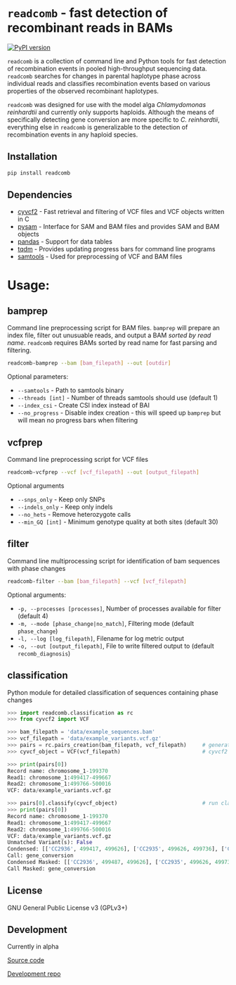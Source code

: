 # `readcomb` - fast detection of recombinant reads in BAMs

[![PyPI version](https://badge.fury.io/py/readcomb.svg)](https://badge.fury.io/py/readcomb)

`readcomb` is a collection of command line and Python tools for fast detection
of recombination events in pooled high-throughput sequencing data. `readcomb`
searches for changes in parental haplotype phase across individual reads and classifies
recombination events based on various properties of the observed recombinant haplotypes.

`readcomb` was designed for use with the model alga _Chlamydomonas reinhardtii_ and
currently only supports haploids. Although the means of specifically detecting gene
conversion are more specific to _C. reinhardtii_, everything else in `readcomb` is
generalizable to the detection of recombination events in any haploid species. 

## Installation

```bash
pip install readcomb
```

## Dependencies
- [cyvcf2](https://brentp.github.io/cyvcf2/) - Fast retrieval and filtering of VCF files and VCF objects written in C
- [pysam](https://pysam.readthedocs.io/en/latest/api.html) - Interface for SAM and BAM files and provides SAM and BAM objects
- [pandas](https://pandas.pydata.org/) - Support for data tables
- [tqdm](https://tqdm.github.io/) - Provides updating progress bars for command line programs
- [samtools](http://www.htslib.org/) - Used for preprocessing of VCF and BAM files

# Usage:

## bamprep 

Command line preprocessing script for BAM files. `bamprep` will prepare an
index file, filter out unusuable reads, and output a BAM _sorted by read name_.
`readcomb` requires BAMs sorted by read name for fast parsing and filtering.


```bash
readcomb-bamprep --bam [bam_filepath] --out [outdir]
```

Optional parameters:

- `--samtools` - Path to samtools binary
- `--threads [int]` - Number of threads samtools should use (default 1)
- `--index_csi` - Create CSI index instead of BAI
- `--no_progress` - Disable index creation - this will speed up `bamprep` but
  will mean no progress bars when filtering

## vcfprep

Command line preprocessing script for VCF files

```bash
readcomb-vcfprep --vcf [vcf_filepath] --out [output_filepath]
```

Optional arguments
- `--snps_only` - Keep only SNPs
- `--indels_only` - Keep only indels
- `--no_hets` - Remove heterozygote calls
- `--min_GQ [int]` - Minimum genotype quality at both sites (default 30)

## filter

Command line multiprocessing script for identification of bam sequences with phase changes

```bash
readcomb-filter --bam [bam_filepath] --vcf [vcf_filepath]
```

Optional arguments:
- `-p, --processes [processes]`, Number of processes available for filter (default 4)
- `-m, --mode [phase_change|no_match]`, Filtering mode (default `phase_change`)
- `-l, --log [log_filepath]`, Filename for log metric output
- `-o, --out [output_filepath]`, File to write filtered output to (default `recomb_diagnosis`)

## classification

Python module for detailed classification of sequences containing phase changes

```python
>>> import readcomb.classification as rc
>>> from cyvcf2 import VCF

>>> bam_filepath = 'data/example_sequences.bam'
>>> vcf_filepath = 'data/example_variants.vcf.gz'
>>> pairs = rc.pairs_creation(bam_filepath, vcf_filepath)     # generate list of Pair objects
>>> cyvcf_object = VCF(vcf_filepath)                          # cyvcf2 file object

>>> print(pairs[0])
Record name: chromosome_1-199370 
Read1: chromosome_1:499417-499667 
Read2: chromosome_1:499766-500016 
VCF: data/example_variants.vcf.gz

>>> pairs[0].classify(cyvcf_object)                           # run classification algorithm
>>> print(pairs[0])
Record name: chromosome_1-199370 
Read1: chromosome_1:499417-499667 
Read2: chromosome_1:499766-500016 
VCF: data/example_variants.vcf.gz
Unmatched Variant(s): False 
Condensed: [['CC2936', 499417, 499626], ['CC2935', 499626, 499736], ['CC2936', 499736, 500016]] 
Call: gene_conversion 
Condensed Masked: [['CC2936', 499487, 499626], ['CC2935', 499626, 499736], ['CC2936', 499736, 499946]] 
Call Masked: gene_conversion 
```
## License

GNU General Public License v3 (GPLv3+)

## Development

Currently in alpha

[Source code](https://github.com/ness-lab/readcomb)

[Development repo](https://github.com/ness-lab/recombinant-reads)

